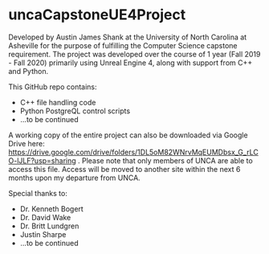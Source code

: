 # uncaCapstoneUE4Project

Developed by Austin James Shank at the University of North Carolina at Asheville for the purpose of fulfilling the Computer Science capstone requirement. The project was developed over the course of 1 year (Fall 2019 - Fall 2020) primarily using Unreal Engine 4, along with support from C++ and Python.

<Basic description of the project>

This GitHub repo contains:
- C++ file handling code
- Python PostgreQL control scripts
- ...to be continued

A working copy of the entire project can also be downloaded via Google Drive here: https://drive.google.com/drive/folders/1DL5oM82WNrvMqEUMDbsx_G_rLCO-lJLF?usp=sharing . Please note that only members of UNCA are able to access this file. Access will be moved to another site within the next 6 months upon my departure from UNCA.

Special thanks to:
- Dr. Kenneth Bogert
- Dr. David Wake
- Dr. Britt Lundgren
- Justin Sharpe
- ...to be continued
